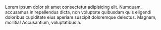 Lorem ipsum dolor sit amet consectetur adipisicing elit. Numquam, accusamus in repellendus dicta, 
non voluptate quibusdam quis eligendi doloribus cupiditate eius aperiam suscipit doloremque delectus. Magnam, mollitia! Accusantium, voluptatibus a.
